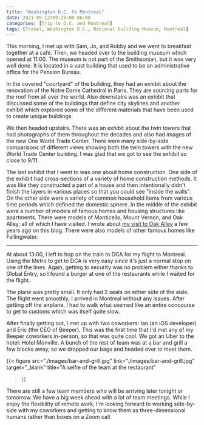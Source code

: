 ```yaml
---
title: "Washington D.C. to Montreal"
date: 2021-09-12T09:25:00-06:00
categories: [Trip to D.C. and Montreal]
tags: [Travel, Washington D.C., National Building Museum, Montreal]
---
```


This morning, I met up with Sam, Jo, and Robby and we went to breakfast together
at a café. Then, we headed over to the building museum which opened at 11:00.
The museum is not part of the Smithsonian, but it was very well done. It is
located in a vast building that used to be an administrative office for the
Pension Bureau.

In the covered "courtyard" of the building, they had an exhibit about the
renovation of the Notre Dame Cathedral in Paris. They are sourcing parts for the
roof from all over the world. Also downstairs was an exhibit that discussed some
of the buildings that define city skylines and another exhibit which explored
some of the different materials that have been used to create unique buildings.

We then headed upstairs. There was an exhibit about the twin towers that had
photographs of them throughout the decades and also had images of the new One
World Trade Center. There were many side-by-side comparisons of different views
showing both the twin towers with the new World Trade Center building. I was
glad that we got to see the exhibit so close to 9/11.

The last exhibit that I went to was one about home construction. One side of the
exhibit had cross-sections of a variety of home construction methods. It was
like they constructed a part of a house and then intentionally didn't finish the
layers in various places so that you could see "inside the walls". On the other
side were a variety of common household items from various time periods which
defined the domestic sphere. In the middle of the exhibit were a number of
models of famous homes and housing structures like apartments. There were models
of Monticello, Mount Vernon, and Oak Alley; all of which I have visited. I wrote
about
[my visit to Oak Alley]({{<ref"../../2016-17-caribbean-cruise/2016-12-27-new-orleans-la/index.md#oak-alley-plantation">}})
a few years ago on this blog. There were also models of other famous homes like
Fallingwater.

---

At about 13:00, I left to hop on the train to DCA for my flight to Montreal.
Using the Metro to get to DCA is very easy since it's just a normal stop on one
of the lines. Again, getting to security was no problem either thanks to Global
Entry, so I found a burger at one of the restaurants while I waited for the
flight.

The plane was pretty small. It only had 2 seats on either side of the aisle. The
flight went smoothly, I arrived in Montreal without any issues. After getting
off the airplane, I had to walk what seemed like an entire concourse to get to
customs which was itself quite slow.

After finally getting out, I met up with two coworkers: Ian (an iOS developer)
and Eric (the CEO of Beeper). This was the first time that I'd met any of my
Beeper coworkers in-person, so that was quite cool. We got an Uber to the hotel:
Hotel Monville. A bunch of the rest of team was at a bar and grill a few blocks
away, so we dropped our bags and headed over to meet them.

{{<
  figure
  src="./images/bar-and-grill.jpg"
  link="./images/bar-and-grill.jpg"
  target="_blank"
  title="A selfie of the team at the restaurant"
>}}

There are still a few team members who will be arriving later tonight or
tomorrow. We have a big week ahead with a lot of team meetings. While I enjoy
the flexibility of remote work, I'm looking forward to working side-by-side with
my coworkers and getting to know them as three-dimensional humans rather than
boxes on a Zoom call.
